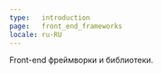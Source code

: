 ```yaml
---
type:   introduction
page:   front_end_frameworks
locale: ru-RU
---
```


Front-end фреймворки и библиотеки.
